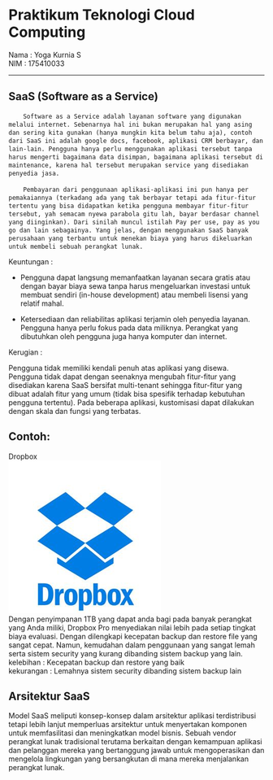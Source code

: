 # Praktikum Teknologi Cloud Computing
Nama : Yoga Kurnia S  
NIM  : 175410033  
***   

## SaaS (Software as a Service)
        Software as a Service adalah layanan software yang digunakan melalui internet. Sebenarnya hal ini bukan merupakan hal yang asing dan sering kita gunakan (hanya mungkin kita belum tahu aja), contoh dari SaaS ini adalah google docs, facebook, aplikasi CRM berbayar, dan lain-lain. Pengguna hanya perlu menggunakan aplikasi tersebut tanpa harus mengerti bagaimana data disimpan, bagaimana aplikasi tersebut di maintenance, karena hal tersebut merupakan service yang disediakan penyedia jasa.   

        Pembayaran dari penggunaan aplikasi-aplikasi ini pun hanya per pemakaiannya (terkadang ada yang tak berbayar tetapi ada fitur-fitur tertentu yang bisa didapatkan ketika pengguna membayar fitur-fitur tersebut, yah semacam nyewa parabola gitu lah, bayar berdasar channel yang diinginkan). Dari sinilah muncul istilah Pay per use, pay as you go dan lain sebagainya. Yang jelas, dengan menggunakan SaaS banyak perusahaan yang terbantu untuk menekan biaya yang harus dikeluarkan untuk membeli sebuah perangkat lunak.

Keuntungan :  
- Pengguna dapat langsung memanfaatkan layanan secara gratis atau dengan bayar biaya sewa tanpa harus mengeluarkan investasi untuk membuat sendiri (in-house development) atau membeli lisensi yang relatif mahal.

- Ketersediaan dan reliabilitas aplikasi terjamin oleh penyedia layanan. Pengguna hanya perlu fokus pada data miliknya. Perangkat yang dibutuhkan oleh pengguna juga hanya komputer dan internet.

Kerugian :

Pengguna tidak memiliki kendali penuh atas aplikasi yang disewa. Pengguna tidak dapat dengan seenaknya mengubah fitur-fitur yang disediakan karena SaaS bersifat multi-tenant sehingga fitur-fitur yang dibuat adalah fitur yang umum (tidak bisa spesifik terhadap kebutuhan pengguna tertentu). Pada beberapa aplikasi, kustomisasi dapat dilakukan dengan skala dan fungsi yang terbatas.


## Contoh:  
Dropbox   
![1](image/1.jpg)  
Dengan penyimpanan 1TB yang dapat anda bagi pada banyak perangkat yang Anda miliki, Dropbox Pro menyediakan nilai lebih pada setiap tingkat biaya evaluasi. Dengan dilengkapi kecepatan backup dan restore file yang sangat cepat. Namun, kemudahan dalam penggunaan yang sangat lemah serta sistem security yang kurang dibanding sistem backup yang lain.  
kelebihan : Kecepatan backup dan restore yang baik  
kekurangan : Lemahnya sistem security dibanding sistem backup lain

## Arsitektur SaaS
Model SaaS meliputi konsep-konsep dalam arsitektur aplikasi terdistribusi tetapi lebih lanjut memperluas arsitektur
untuk menyertakan komponen untuk memfasilitasi dan meningkatkan model bisnis. Sebuah vendor perangkat lunak
tradisional terutama berkaitan dengan kemampuan aplikasi dan pelanggan mereka yang bertanggung jawab untuk mengoperasikan dan mengelola lingkungan yang bersangkutan di mana mereka menjalankan perangkat lunak. 
